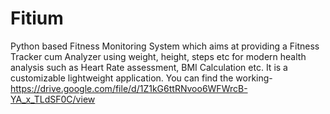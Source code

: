# Fitium
Python based Fitness Monitoring System which aims at providing a Fitness Tracker cum Analyzer using weight, height, steps etc for modern health analysis such as Heart Rate assessment, BMI Calculation etc. It is a customizable lightweight application.
You can find the working-https://drive.google.com/file/d/1Z1kG6ttRNvoo6WFWrcB-YA_x_TLdSF0C/view
